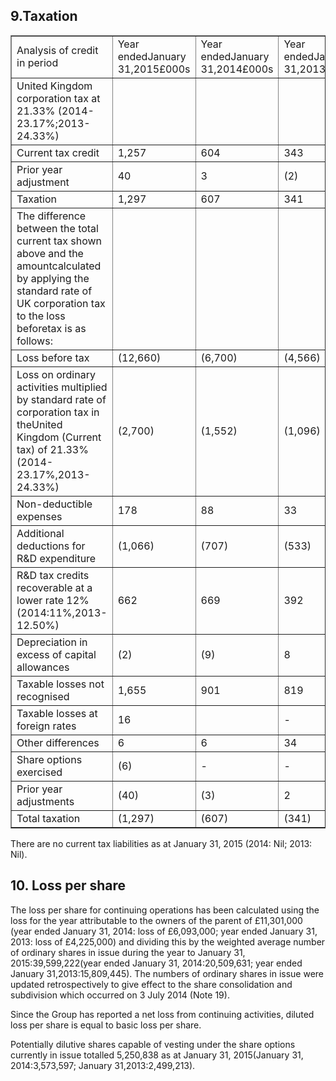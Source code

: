 ## 9.Taxation


<table border="1" ><tr>
<td colspan="1" rowspan="1">Analysis of credit in period</td>
<td colspan="1" rowspan="1">Year endedJanuary 31,2015£000s</td>
<td colspan="1" rowspan="1">Year endedJanuary 31,2014£000s</td>
<td colspan="1" rowspan="1">Year endedJanuary 31,2013£000s</td>
</tr><tr>
<td colspan="1" rowspan="1">United Kingdom corporation tax at 21.33% (2014-23.17%;2013-24.33%)</td>
<td colspan="1" rowspan="1"></td>
<td colspan="1" rowspan="1"></td>
<td colspan="1" rowspan="1"></td>
</tr><tr>
<td colspan="1" rowspan="1">Current tax credit</td>
<td colspan="1" rowspan="1">1,257</td>
<td colspan="1" rowspan="1">604</td>
<td colspan="1" rowspan="1">343</td>
</tr><tr>
<td colspan="1" rowspan="1">Prior year adjustment</td>
<td colspan="1" rowspan="1">40</td>
<td colspan="1" rowspan="1">3</td>
<td colspan="1" rowspan="1">(2)</td>
</tr><tr>
<td colspan="1" rowspan="1">Taxation</td>
<td colspan="1" rowspan="1">1,297</td>
<td colspan="1" rowspan="1">607</td>
<td colspan="1" rowspan="1">341</td>
</tr><tr>
<td colspan="1" rowspan="1">The difference between the total current tax shown above and the amountcalculated by applying the standard rate of UK corporation tax to the loss beforetax is as follows:</td>
<td colspan="1" rowspan="1"></td>
<td colspan="1" rowspan="1"></td>
<td colspan="1" rowspan="1"></td>
</tr><tr>
<td colspan="1" rowspan="1">Loss before tax</td>
<td colspan="1" rowspan="1">(12,660)</td>
<td colspan="1" rowspan="1">(6,700)</td>
<td colspan="1" rowspan="1">(4,566)</td>
</tr><tr>
<td colspan="1" rowspan="1">Loss on ordinary activities multiplied by standard rate of corporation tax in theUnited Kingdom (Current tax) of 21.33% (2014-23.17%,2013-24.33%)</td>
<td colspan="1" rowspan="1">(2,700)</td>
<td colspan="1" rowspan="1">(1,552)</td>
<td colspan="1" rowspan="1">(1,096)</td>
</tr><tr>
<td colspan="1" rowspan="1">Non-deductible expenses</td>
<td colspan="1" rowspan="1">178</td>
<td colspan="1" rowspan="1">88</td>
<td colspan="1" rowspan="1">33</td>
</tr><tr>
<td colspan="1" rowspan="1">Additional deductions for R&D expenditure</td>
<td colspan="1" rowspan="1">(1,066)</td>
<td colspan="1" rowspan="1">(707)</td>
<td colspan="1" rowspan="1">(533)</td>
</tr><tr>
<td colspan="1" rowspan="1">R&D tax credits recoverable at a lower rate 12% (2014:11%,2013-12.50%)</td>
<td colspan="1" rowspan="1">662</td>
<td colspan="1" rowspan="1">669</td>
<td colspan="1" rowspan="1">392</td>
</tr><tr>
<td colspan="1" rowspan="1">Depreciation in excess of capital allowances</td>
<td colspan="1" rowspan="1">(2)</td>
<td colspan="1" rowspan="1">(9)</td>
<td colspan="1" rowspan="1">8</td>
</tr><tr>
<td colspan="1" rowspan="1">Taxable losses not recognised</td>
<td colspan="1" rowspan="1">1,655</td>
<td colspan="1" rowspan="1">901</td>
<td colspan="1" rowspan="1">819</td>
</tr><tr>
<td colspan="1" rowspan="1">Taxable losses at foreign rates</td>
<td colspan="1" rowspan="1">16</td>
<td colspan="1" rowspan="1"></td>
<td colspan="1" rowspan="1">-</td>
</tr><tr>
<td colspan="1" rowspan="1">Other differences</td>
<td colspan="1" rowspan="1">6</td>
<td colspan="1" rowspan="1">6</td>
<td colspan="1" rowspan="1">34</td>
</tr><tr>
<td colspan="1" rowspan="1">Share options exercised</td>
<td colspan="1" rowspan="1">(6)</td>
<td colspan="1" rowspan="1">-</td>
<td colspan="1" rowspan="1">-</td>
</tr><tr>
<td colspan="1" rowspan="1">Prior year adjustments</td>
<td colspan="1" rowspan="1">(40)</td>
<td colspan="1" rowspan="1">(3)</td>
<td colspan="1" rowspan="1">2</td>
</tr><tr>
<td colspan="1" rowspan="1">Total taxation</td>
<td colspan="1" rowspan="1">(1,297)</td>
<td colspan="1" rowspan="1">(607)</td>
<td colspan="1" rowspan="1">(341)</td>
</tr></table>

There are no current tax liabilities as at January 31, 2015 (2014: Nil; 2013: Nil).

## 10. Loss per share

The loss per share for continuing operations has been calculated using the loss for the year attributable to the owners of the parent of £11,301,000 (year ended January 31, 2014: loss of £6,093,000; year ended January 31, 2013: loss of £4,225,000) and dividing this by the weighted average number of ordinary shares in issue during the year to January 31, 2015:39,599,222(year ended January 31, 2014:20,509,631; year ended January 31,2013:15,809,445). The numbers of ordinary shares in issue were updated retrospectively to give effect to the share consolidation and subdivision which occurred on 3 July 2014 (Note 19).

Since the Group has reported a net loss from continuing activities, diluted loss per share is equal to basic loss per share.

Potentially dilutive shares capable of vesting under the share options currently in issue totalled 5,250,838 as at January 31, 2015(January 31, 2014:3,573,597; January 31,2013:2,499,213).

